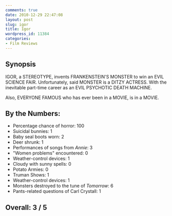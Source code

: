 ```yaml
---
comments: true
date: 2010-12-29 22:47:08
layout: post
slug: igor
title: Igor
wordpress_id: 11384
categories:
- Film Reviews
---
```


## Synopsis

IGOR, a STEREOTYPE, invents FRANKENSTEIN'S MONSTER to win an EVIL SCIENCE FAIR.  Unfortunately, said MONSTER is a DITZY ACTRESS.  With the inevitable part-time career as an EVIL PSYCHOTIC DEATH MACHINE.

Also, EVERYONE FAMOUS who has ever been in a MOVIE, is in a MOVIE.

## By the Numbers:

  * Percentage chance of horror: 100
  * Suicidal bunnies: 1
  * Baby seal boots worn: 2
  * Deer shrunk: 1
  * Performances of songs from _Annie_: 3
  * "Women problems" encountered: 0
  * Weather-control devices: 1
  * Cloudy with sunny spells: 0
  * Potato Armies: 0
  * Truman Shows: 1
  * Weather-control devices: 1
  * Monsters destroyed to the tune of _Tomorrow_: 6
  * Pants-related questions of Carl Crystall: 1

## Overall: 3 / 5

